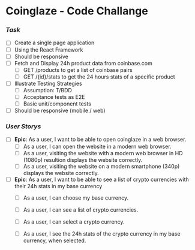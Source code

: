 # Coinglaze - Code Challange

### _Task_

 - [ ] Create a single page application
 - [ ] Using the React Framework
 - [ ] Should be responsive
 - [ ] Fetch and Display 24h product data from coinbase.com
     - [ ] GET /products to get a list of coinbase pairs
     - [ ] GET /{id}/stats to get the 24 hours stats of a specific product
 - [ ] Illustrate Testing Strategies
     - [ ] Assumption: T/BDD
     - [ ] Acceptance tests as E2E
     - [ ] Basic unit/component tests
  - [ ] Should be responsive (mobile / web)

### _User Storys_
 - [ ] **Epic**: As a user, I want to be able to open coinglaze in a web browser.
    - [ ] As a user, I can open the website in a modern web browser.
    - [ ] As a user, visiting the website with a modern web browser in HD (1080p) resultion displays the website correctly.
    - [ ] As a user, visiting the website on a modern smartphone (340p) displays the website correctly.
  - [ ] **Epic**: As a user, I want to be able to see a list of crypto currencies with their 24h stats in my base currency
    - [ ] As a user, I can choose my base currency.
    - [ ] As a user, I can see a list of crypto currencies.
    - [ ] As a user, I can select a crypto currency.
    - [ ] As a user, I see the 24h stats of the crypto currency in my base currency, when selected.

